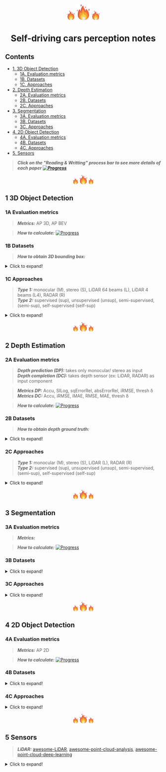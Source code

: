 <p align="center" vertical-align="middle"><img src="doc/fire.png" alt="drawing" width="30"/><img src="doc/fire.png" alt="drawing" width="50"/><img src="doc/fire.png" alt="drawing" width="30"/></p>

# <p align="center" vertical-align="middle">Self-driving cars perception notes</p>
## Contents

- [1. 3D Object Detection](#1-3d-object-detection)
	- [1A. Evaluation metrics](#1a-evaluation-metrics)
	- [1B. Datasets](#1b-datasets)
	- [1C. Approaches](#1c-Approaches)
- [2. Depth Estimation](#2-depth-estimation) 
	- [2A. Evaluation metrics](#2a-evaluation-metrics)
	- [2B. Datasets](#2b-datasets)
	- [2C. Approaches](#2c-Approaches)
- [3. Segmentation](#3-segmentation)
	+ [3A. Evaluation metrics](#3a-evaluation-metrics)
	+ [3B. Datasets](#3b-datasets)
	+ [3C. Approaches](#3c-Approaches)
- [4. 2D Object Detection](#4-2d-object-detection)
	- [4A. Evaluation metrics](#4a-evaluation-metrics)
	- [4B. Datasets](#4b-datasets)
	- [4C. Approaches](#4c-Approaches)
- [5. Sensors](#5-sensors)

> **_Click on the "Reading & Writting" process bar to see more details of each paper [![Progress](https://progress-bar.dev/50/?title=done)](README.md)_**

<p align="center" vertical-align="middle"><img src="doc/fire.png" alt="drawing" width="20"/><img src="doc/fire.png" alt="drawing" width="30"/><img src="doc/fire.png" alt="drawing" width="20"/></p>
<!-- --><!-- --><!-- --><!-- --><!-- --><!-- --><!-- -->
<!-- --><!-- --><!-- --><!-- --><!-- --><!-- --><!-- -->
<!-- --><!-- --><!-- --><!-- --><!-- --><!-- --><!-- -->
<!-- --><!-- --><!-- --><!-- --><!-- --><!-- --><!-- -->

## 1 3D Object Detection
### 1A Evaluation metrics

> **_Metrics:_**  AP 3D, AP BEV

> **_How to calculate:_** [![Progress](https://progress-bar.dev/0/?title=done)](3d_od/evaluation.md)

<!-- --><!-- --><!-- --><!-- --><!-- --><!-- --><!-- -->

### 1B Datasets

> **_How to obtain 3D bounding box:_**

<details>
  <summary>Click to expand!</summary>

  | Ref | Highlight description |
  | -- | -- | 
  | KITTI (3D OD) [<kbd>CVPR 12</kbd>](http://www.cvlibs.net/publications/Geiger2012CVPR.pdf) [<kbd>IJRR 13</kbd>](http://ww.cvlibs.net/publications/Geiger2013IJRR.pdf) | ● Stereo (1224×368) + LiDAR 64 beams </br> ● Real dataset: 7481 training (splitted as 3DOP [<kbd>NIPS 15</kbd>](https://papers.nips.cc/paper/2015/file/6da37dd3139aa4d9aa55b8d237ec5d4a-Paper.pdf) into 3712 training & 3769 validation) & 7518 test samples [![Progress](https://progress-bar.dev/100/?title=done)](dataset/kitti.md) | <!-- -->
  | KITTI-Object-Depth (KOD) [<kbd>AAAI 20</kbd>](https://arxiv.org/pdf/1909.07701.pdf) | Collect the corresponding gth depth map (11 frame) for each image in KITTI (3D OD) training set [![Progress](https://progress-bar.dev/0/?title=done)](3d_od/foresee.md)| <!-- -->
  | Weather augmented [<kbd>ICCV 19</kbd>](https://team.inria.fr/rits/computer-vision/weather-augment/) | | Weather Kitti and Weather Cityscapes | <!-- -->
  | Seeing Through Fog [<kbd>CVPR 20</kbd>](https://www.cs.princeton.edu/~fheide/AdverseWeatherFusion/) [<kbd>ICCV 19</kbd>](https://github.com/gruberto/Gated2Depth) | <!-- -->
  | Canadian Adverse Driving Conditions [<kbd>arXiv 20</kbd>](https://arxiv.org/pdf/2001.10117.pdf) | ●  56000 camera images, 7000 LiDAR sweeps, </br> ● Real dataset: 75 scenes of 50-100 frames each </br> ● Adverse weather driving conditions, including snow | 

</details>
<!-- --><!-- --><!-- --><!-- --><!-- --><!-- -->

### 1C Approaches
> **_Type 1:_** monocular (M), stereo (S), LiDAR 64 beams (L), LiDAR 4 beams (L4), RADAR (R)</br> 
> **_Type 2:_** supervised (sup), unsupervised (unsup), semi-supervised, (semi-sup), self-supervised (self-sup)

<details>
  <summary>Click to expand!</summary>

| Ref | Type | Data | Highlight description |
| :-- | :--: | :-- | :-- | 
|  | <img src="doc/fire.png" alt="drawing" width="20"/>| <img src="doc/fire.png" alt="drawing" width="20"/> |  |<!-- -->
| Pseudo-LiDAR </br> [<kbd>CVPR 19</kbd>](https://openaccess.thecvf.com/content_CVPR_2019/papers/Wang_Pseudo-LiDAR_From_Visual_Depth_Estimation_Bridging_the_Gap_in_3D_CVPR_2019_paper.pdf) | M / sup | KITTI | ● Pipeline: Depth estimator ➔ convert into pseudo pcl ➔ LiDAR-based detector </br> ● Contrib: Convert depth into pseudo 3d point clouds [![Progress](https://progress-bar.dev/100/?title=done)](3d_od/pseudo_lidar.md) |
| | | | ● Net: </br>● Pipeline: </br>● Loss: </br> ● Contrib: |
| Pseudo-LiDAR e2e </br>[<kbd>ICCV 19</kbd>](https://github.com/xinshuoweng/Mono3DPLiDAR) | M / sup | | ● Net: </br>● Pipeline: </br>● Loss: </br> ● Contrib: |
| | | | ● Net: </br>● Pipeline: </br>● Loss: </br> ● Contrib: |
|  | <img src="doc/fire.png" alt="drawing" width="20"/>| <img src="doc/fire.png" alt="drawing" width="20"/> |  |<!-- -->
| Pseudo-LiDAR V3 E2E </br> [<kbd>CVPR 20</kbd>](https://openaccess.thecvf.com/content_CVPR_2020/papers/Qian_End-to-End_Pseudo-LiDAR_for_Image-Based_3D_Object_Detection_CVPR_2020_paper.pdf) | | | ● Net: </br>● Pipeline: </br>● Loss: </br> ● Contrib: |
| CG-Stereo </br> [<kbd>arXiv 20</kbd>](https://arxiv.org/pdf/2003.05505.pdf) | S / sup | | ● Net: </br>● Pipeline: </br>● Loss: </br> ● Contrib: |
| Pseudo-LiDAR </br> [<kbd>CVPR 19</kbd>](https://openaccess.thecvf.com/content_CVPR_2019/papers/Wang_Pseudo-LiDAR_From_Visual_Depth_Estimation_Bridging_the_Gap_in_3D_CVPR_2019_paper.pdf) | S / sup | | ● Net: </br>● Pipeline: </br>● Loss: </br> ● Contrib: |
| Pseudo-LiDAR ++</br> [<kbd>ICRL 21</kbd>](https://arxiv.org/pdf/1906.06310.pdf) | S / sup | | ● Net: </br>● Pipeline: </br>● Loss: </br> ● Contrib: |
| | | | ● Net: </br>● Pipeline: </br>● Loss: </br> ● Contrib: |
| | | | ● Net: </br>● Pipeline: </br>● Loss: </br> ● Contrib: |
|  | <img src="doc/fire.png" alt="drawing" width="20"/>| <img src="doc/fire.png" alt="drawing" width="20"/> |  |<!-- -->
| PointRCNN | | | ● Net: </br>● Pipeline: </br>● Loss: </br> ● Contrib: |
| | | | ● Net: </br>● Pipeline: </br>● Loss: </br> ● Contrib: |
| | | | ● Net: </br>● Pipeline: </br>● Loss: </br> ● Contrib: |
|  | <img src="doc/fire.png" alt="drawing" width="20"/>| <img src="doc/fire.png" alt="drawing" width="20"/> |  |<!-- -->
| Pseudo-LiDAR ++</br> [<kbd>ICRL 21</kbd>](https://arxiv.org/pdf/1906.06310.pdf) | S+L4 / sup | | ● Net: </br>● Pipeline: </br>● Loss: </br> ● Contrib: |
| | | | ● Net: </br>● Pipeline: </br>● Loss: </br> ● Contrib: |
| | | | ● Net: </br>● Pipeline: </br>● Loss: </br> ● Contrib: |

</details>

<p align="center" vertical-align="middle"><img src="doc/fire.png" alt="drawing" width="20"/><img src="doc/fire.png" alt="drawing" width="30"/><img src="doc/fire.png" alt="drawing" width="20"/></p>
<!-- --><!-- --><!-- --><!-- --><!-- --><!-- --><!-- -->
<!-- --><!-- --><!-- --><!-- --><!-- --><!-- --><!-- -->
<!-- --><!-- --><!-- --><!-- --><!-- --><!-- --><!-- -->
<!-- --><!-- --><!-- --><!-- --><!-- --><!-- --><!-- -->

## 2 Depth Estimation
### 2A Evaluation metrics

> **_Depth prediction (DP):_** takes only monocular/ stereo as input  
> **_Depth completion (DC):_** takes depth sensor (ex: LiDAR, RADAR) as input component

> **_Metrics DP:_** Accu, SILog, sqErrorRel, absErrorRel, iRMSE, thresh δ  
> **_Metrics DC:_** Accu, iRMSE, iMAE, RMSE, MAE, thresh δ

> **_How to calculate:_** [![Progress](https://progress-bar.dev/50/?title=done)](depth_estimation/evaluation.md)

<!-- --><!-- --><!-- --><!-- --><!-- --><!-- -->

### 2B Datasets
> **_How to obtain depth ground truth:_** 

<details>
  <summary>Click to expand!</summary>

| Ref | Highlight description |
| -- | -- | 
| KITTI (stereo) </br> [<kbd>CVPR 12</kbd>](http://www.cvlibs.net/publications/Geiger2012CVPR.pdf) [<kbd>IJRR 13</kbd>](http://ww.cvlibs.net/publications/Geiger2013IJRR.pdf) | ● Stereo (1224×368) + LiDAR 64 beams </br> ● Gth: projected LiDAR 64 beams pose for 11 odometry sequences </br> ● the 200 training images of KITTI stereo 2015 **overlap** with the validation images of KITTI OD [![Progress](https://progress-bar.dev/100/?title=done)](dataset/kitti.md)| <!-- -->
| Scene Flow </br> [<kbd>CVPR 16</kbd>](https://openaccess.thecvf.com/content_cvpr_2016/papers/Mayer_A_Large_Dataset_CVPR_2016_paper.pdf) | ● Stereo (960x540) </br> ● Synthetic dataset: 35454 training & 4370 testing images </br> ● Gth: dense and elaborate disparity maps [![Progress](https://progress-bar.dev/30/?title=done)](dataset/sceneflow.md) | <!-- -->
| Cityscapes </br> [<kbd>CVPR 16</kbd>](https://www.cityscapes-dataset.com/citation/) | ● Stereo (1024×2048) </br> ● Gth: 22,973 stereo image pairs training  </br> ● Real dataset: 50 cities forseveral months </br> ● 5000 images with fine annotations and 20000 images  with coarse annotations [![Progress](https://progress-bar.dev/20/?title=done)](dataset/cityscapes.md)| <!-- -->

</details>
<!-- --><!-- --><!-- --><!-- --><!-- --><!-- -->

### 2C Approaches

> **_Type 1:_** monocular (M), stereo (S), LiDAR (L), RADAR (R)</br> 
> **_Type 2:_** supervised (sup), unsupervised (unsup), semi-supervised, (semi-sup), self-supervised (self-sup)

<details>
  <summary>Click to expand!</summary>

| Ref | Type | Data | Highlight description |
| :-- | :--: | -- | -- | 
| Eigen et al </br> [<kbd>NIPS 14</kbd>](https://arxiv.org/pdf/1406.2283.pdf) | M / sup | KITTI | ● Loss: [L2 loss](loss_problem.md)|
| DORN </br> [<kbd>CVPR 18</kbd>](https://openaccess.thecvf.com/content_cvpr_2018/papers/Fu_Deep_Ordinal_Regression_CVPR_2018_paper.pdf) | M / sup | KITTI | |  <!-- -->| Discretized depth bins > direct regression </br> binary classification 80 bins (Pixels with distance>80m) [[more]](https://github.com/patrick-llgc/Learning-Deep-Learning/blob/master/paper_notes/dorn.md) |
| FAL </br> [<kbd>NIPS 20</kbd>](https://proceedings.neurips.cc/paper/2020/file/951124d4a093eeae83d9726a20295498-Paper.pdf) | M / self-sup | KITTI | | Occlusion-free reconstruction loss |  <!-- -->
| PSMNet </br> [<kbd>CVPR 18</kbd>](https://openaccess.thecvf.com/content_cvpr_2018/papers/Chang_Pyramid_Stereo_Matching_CVPR_2018_paper.pdf) | S / sup | ● KITTI </br> ● Scene Flow 

</details>


<p align="center" vertical-align="middle"><img src="doc/fire.png" alt="drawing" width="20"/><img src="doc/fire.png" alt="drawing" width="30"/><img src="doc/fire.png" alt="drawing" width="20"/></p>
<!-- --><!-- --><!-- --><!-- --><!-- --><!-- --><!-- -->
<!-- --><!-- --><!-- --><!-- --><!-- --><!-- --><!-- -->
<!-- --><!-- --><!-- --><!-- --><!-- --><!-- --><!-- -->
<!-- --><!-- --><!-- --><!-- --><!-- --><!-- --><!-- -->

## 3 Segmentation
### 3A Evaluation metrics

> **_Metrics:_** 

> **_How to calculate:_** [![Progress](https://progress-bar.dev/0/?title=done)]()
### 3B Datasets

<details>
  <summary>Click to expand!</summary>

  ![Progress](https://progress-bar.dev/0/?title=done)

</details>

### 3C Approaches
<details>
  <summary>Click to expand!</summary>

  ![Progress](https://progress-bar.dev/0/?title=done)

</details>


<p align="center" vertical-align="middle"><img src="doc/fire.png" alt="drawing" width="20"/><img src="doc/fire.png" alt="drawing" width="30"/><img src="doc/fire.png" alt="drawing" width="20"/></p>
<!-- --><!-- --><!-- --><!-- --><!-- --><!-- --><!-- -->
<!-- --><!-- --><!-- --><!-- --><!-- --><!-- --><!-- -->
<!-- --><!-- --><!-- --><!-- --><!-- --><!-- --><!-- -->
<!-- --><!-- --><!-- --><!-- --><!-- --><!-- --><!-- -->

## 4 2D Object Detection
### 4A Evaluation metrics

> **_Metrics:_**  AP 2D

> **_How to calculate:_** [![Progress](https://progress-bar.dev/0/?title=done)](3d_od/evaluation.md)
### 4B Datasets

<details>
  <summary>Click to expand!</summary>

  ![Progress](https://progress-bar.dev/0/?title=done)

</details>

### 4C Approaches
<details>
  <summary>Click to expand!</summary>

| Ref | Type | Data | Highlight description | 
| -- | -- | -- | -- | 
| OneNet </br> [<kbd>arXiv</kbd>](https://arxiv.org/pdf/2012.05780.pdf) | | | ● Net: </br>● Pipeline: </br>● Loss: </br> ● Contrib: [![Progress](https://progress-bar.dev/0/?title=done)](2d_od/onenet.md) |

</details>

<p align="center" vertical-align="middle"><img src="doc/fire.png" alt="drawing" width="20"/><img src="doc/fire.png" alt="drawing" width="30"/><img src="doc/fire.png" alt="drawing" width="20"/></p>
<!-- --><!-- --><!-- --><!-- --><!-- --><!-- --><!-- -->
<!-- --><!-- --><!-- --><!-- --><!-- --><!-- --><!-- -->
<!-- --><!-- --><!-- --><!-- --><!-- --><!-- --><!-- -->
<!-- --><!-- --><!-- --><!-- --><!-- --><!-- --><!-- -->

## 5 Sensors

> **_LiDAR:_** [awesome-LiDAR](https://github.com/szenergy/awesome-lidar#datasets), [awesome-point-cloud-analysis](https://github.com/Yochengliu/awesome-point-cloud-analysis), [awesome-point-cloud-deep-learning](https://github.com/dashidhy/awesome-point-cloud-deep-learning)

<details>
  <summary>Click to expand!</summary>

| Comp | Camera | LiDAR | RADAR |
| -- | -- | -- | -- | 
| 

</details>



